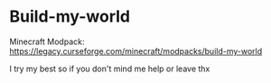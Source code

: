 # Build-my-world
 Minecraft Modpack: https://legacy.curseforge.com/minecraft/modpacks/build-my-world

 I try my best so
 if you don't mind me
  help
 or
  leave thx


